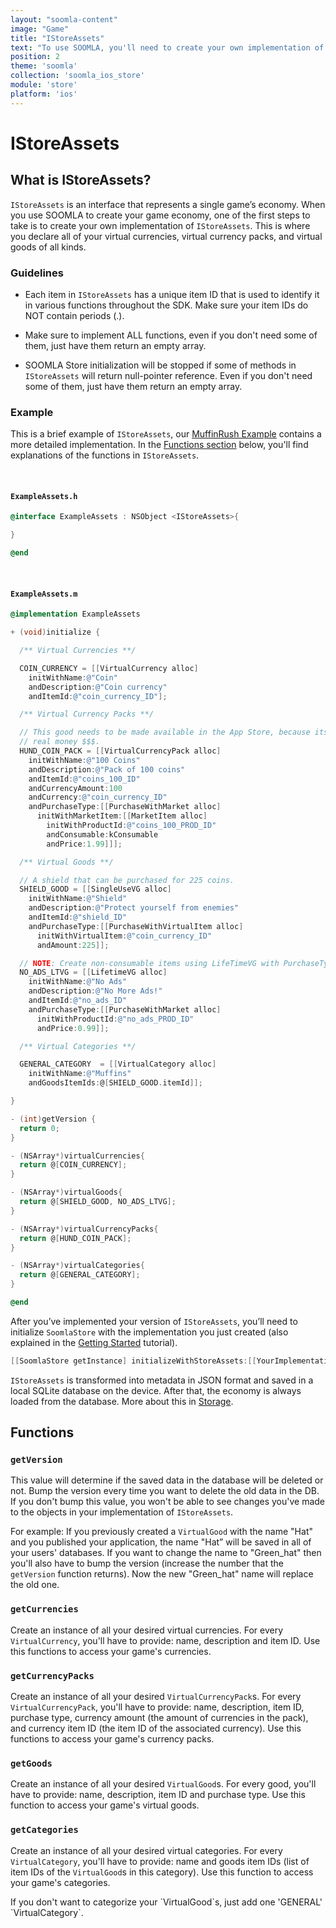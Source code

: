 ```yaml
---
layout: "soomla-content"
image: "Game"
title: "IStoreAssets"
text: "To use SOOMLA, you'll need to create your own implementation of IStoreAssets, an interface that represents your game’s economy."
position: 2
theme: 'soomla'
collection: 'soomla_ios_store'
module: 'store'
platform: 'ios'
---
```


# IStoreAssets

## What is IStoreAssets?

`IStoreAssets` is an interface that represents a single game’s economy. When you use SOOMLA to create your game economy, one of the first steps to take is to create your own implementation of `IStoreAssets`. This is where you declare all of your virtual currencies, virtual currency packs, and virtual goods of all kinds.

### Guidelines

- Each item in `IStoreAssets` has a unique item ID that is used to identify it in various functions throughout the SDK. Make sure your item IDs do NOT contain periods (.).

- Make sure to implement ALL functions, even if you don't need some of them, just have them return an empty array.

- SOOMLA Store initialization will be stopped if some of methods in `IStoreAssets` will return null-pointer reference. Even if you don't need some of them, just have them return an empty array.

### Example

This is a brief example of `IStoreAssets`, our [MuffinRush Example](https://github.com/soomla/ios-store/blob/master/SoomlaiOSStoreExample/SoomlaiOSStoreExample/MuffinRushAssets.m) contains a more detailed implementation. In the [Functions section](#functions) below, you'll find explanations of the functions in `IStoreAssets`.

<br>

#### `ExampleAssets.h`

``` objectivec
@interface ExampleAssets : NSObject <IStoreAssets>{

}

@end
```

<br>

#### `ExampleAssets.m`

``` objectivec
@implementation ExampleAssets

+ (void)initialize {

  /** Virtual Currencies **/

  COIN_CURRENCY = [[VirtualCurrency alloc]
    initWithName:@"Coin"
    andDescription:@"Coin currency"
    andItemId:@"coin_currency_ID"];

  /** Virtual Currency Packs **/

  // This good needs to be made available in the App Store, because its purchase type is with
  // real money $$$.
  HUND_COIN_PACK = [[VirtualCurrencyPack alloc]
    initWithName:@"100 Coins"
    andDescription:@"Pack of 100 coins"
    andItemId:@"coins_100_ID"
    andCurrencyAmount:100
    andCurrency:@"coin_currency_ID"
    andPurchaseType:[[PurchaseWithMarket alloc]
      initWithMarketItem:[[MarketItem alloc]
        initWithProductId:@"coins_100_PROD_ID"
        andConsumable:kConsumable
        andPrice:1.99]]];

  /** Virtual Goods **/

  // A shield that can be purchased for 225 coins.
  SHIELD_GOOD = [[SingleUseVG alloc]
    initWithName:@"Shield"
    andDescription:@"Protect yourself from enemies"
    andItemId:@"shield_ID"
    andPurchaseType:[[PurchaseWithVirtualItem alloc]
      initWithVirtualItem:@"coin_currency_ID"
      andAmount:225]];

  // NOTE: Create non-consumable items using LifeTimeVG with PurchaseType of PurchaseWithMarket.
  NO_ADS_LTVG = [[LifetimeVG alloc]
    initWithName:@"No Ads"
    andDescription:@"No More Ads!"
    andItemId:@"no_ads_ID"
    andPurchaseType:[[PurchaseWithMarket alloc]
      initWithProductId:@"no_ads_PROD_ID"
      andPrice:0.99]];

  /** Virtual Categories **/

  GENERAL_CATEGORY  = [[VirtualCategory alloc]
    initWithName:@"Muffins"
    andGoodsItemIds:@[SHIELD_GOOD.itemId]];

}

- (int)getVersion {
  return 0;
}

- (NSArray*)virtualCurrencies{
  return @[COIN_CURRENCY];
}

- (NSArray*)virtualGoods{
  return @[SHIELD_GOOD, NO_ADS_LTVG];
}

- (NSArray*)virtualCurrencyPacks{
  return @[HUND_COIN_PACK];
}

- (NSArray*)virtualCategories{
  return @[GENERAL_CATEGORY];
}

@end
```

After you’ve implemented your version of `IStoreAssets`, you’ll need to initialize `SoomlaStore` with the implementation you just created (also explained in the [Getting Started](/soomla/ios/store/Store_GettingStarted) tutorial).

``` objectivec
[[SoomlaStore getInstance] initializeWithStoreAssets:[[YourImplementationAssets alloc] init]];
```

`IStoreAssets` is transformed into metadata in JSON format and saved in a local SQLite database on the device. After that, the economy is always loaded from the database. More about this in [Storage](/soomla/ios/store/Store_Storage).

## Functions

### `getVersion`

This value will determine if the saved data in the database will be deleted or not. Bump the version every time you want to delete the old data in the DB. If you don't bump this value, you won't be able to see changes you've made to the objects in your implementation of `IStoreAssets`.

For example: If you previously created a `VirtualGood` with the name "Hat" and you published your application, the name "Hat” will be saved in all of your users' databases. If you want to change the name to "Green_hat" then you'll also have to bump the version (increase the number that the `getVersion` function returns). Now the new "Green_hat" name will replace the old one.

### `getCurrencies`

Create an instance of all your desired virtual currencies. For every `VirtualCurrency`, you'll have to provide: name, description and item ID. Use this functions to access your game's currencies.

### `getCurrencyPacks`

Create an instance of all your desired `VirtualCurrencyPack`s. For every `VirtualCurrencyPack`, you'll have to provide: name, description, item ID, purchase type, currency amount (the amount of currencies in the pack), and currency item ID (the item ID of the associated currency). Use this functions to access your game's currency packs.

### `getGoods`

Create an instance of all your desired `VirtualGood`s. For every good, you'll have to provide: name, description, item ID and purchase type. Use this function to access your game's virtual goods.

### `getCategories`

Create an instance of all your desired virtual categories. For every `VirtualCategory`, you'll have to provide: name and goods item IDs (list of item IDs of the `VirtualGood`s in this category). Use this function to access your game's categories.

<div class="info-box">If you don't want to categorize your `VirtualGood`s, just add one 'GENERAL' `VirtualCategory`.</div>
